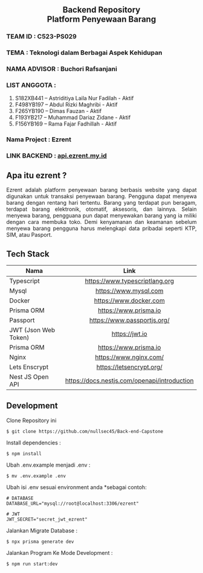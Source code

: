 <h2 align="center">Backend Repository <br> Platform Penyewaan Barang</h2>
<h3>TEAM ID       :  C523-PS029</h3>
<h3>TEMA			    : Teknologi dalam Berbagai Aspek Kehidupan </h3>
<h3>NAMA ADVISOR	: Buchori Rafsanjani </h3>
<h3>LIST ANGGOTA	: </h3>
<ol>
  <li>S182XB441 – Astriditiya Laila Nur Fadilah - Aktif</li>
  <li>F498YB197 – Abdul Rizki Maghribi - Aktif</li>
  <li>F265YB190 – Dimas Fauzan - Aktif</li>
  <li>F193YB217 – Muhammad Dariaz Zidane - Aktif</li>
  <li>F156YB169 – Rama Fajar Fadhillah - Aktif</li>
</ol>
<h3>Nama Project : Ezrent</h3>
<h3>LINK BACKEND : <a href="https://api.ezrent.my.id/">api.ezrent.my.id</a> </h3>
<h2 align="left">Apa itu ezrent ?</h2>
<p align="justify">Ezrent adalah platform penyewaan barang berbasis website yang dapat digunakan untuk transaksi penyewaan barang. Pengguna dapat menyewa barang dengan rentang hari tertentu. Barang yang terdapat pun beragam, terdapat barang elektronik, otomatif, aksesoris, dan lainnya. Selain menyewa barang, pengguana pun dapat menyewakan barang yang ia miliki dengan cara membuka toko. Demi kenyamanan dan keamanan sebelum menyewa barang pengguna harus melengkapi data pribadai seperti KTP, SIM, atau Pasport.</p>
<h2 align="left">Tech Stack</h2>

|      Nama             |             Link                            | 
| --------------------- |:-------------------------------------------:| 
| Typescript            | https://www.typescriptlang.org              | 
| Mysql                 | https://www.mysql.com                       |  
| Docker                | https://www.docker.com                      |  
| Prisma ORM            | https://www.prisma.io                       |  
| Passport              | https://www.passportjs.org/                 |  
|JWT (Json Web Token)   | https://jwt.io                              |    
| Prisma ORM            | https://www.prisma.io                       |  
| Nginx                 | https://www.nginx.com/                      | 
| Lets Enscrypt         | https://letsencrypt.org/                    | 
| Nest JS Open API      |https://docs.nestjs.com/openapi/introduction | 
<h2 align="left">Development</h2>
<p align="left">
  Clone Repository ini<br> 
    
    $ git clone https://github.com/nullsec45/Back-end-Capstone
</p>
<p align="left">
  Install dependencies : <br> 
    
    $ npm install
</p>

<p align="left">
  Ubah .env.example menjadi .env : <br> 
    
    $ mv .env.example .env
</p>
<p align="left">
  Ubah isi .env sesuai environment anda *sebagai contoh: 
  <br>
    
    # DATABASE
    DATABASE_URL="mysql://root@localhost:3306/ezrent"
    
    # JWT
    JWT_SECRET="secret_jwt_ezrent"
</p>
<p align="left">
  Jalankan Migrate Database : <br> 
    
    $ npx prisma generate dev
</p>
<p align="left">
  Jalankan Program Ke Mode Development : <br> 
    
    $ npm run start:dev
</p>
